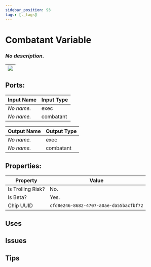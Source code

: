 ```yaml
---
sidebar_position: 93
tags: [._tags]
---
```


# Combatant Variable


### *No description.*

| ![](https://images-ext-2.discordapp.net/external/MPmIaQzlEPmgGWlgi-WxBBXt0Bjv_zWPkg1y1f_sy3s/https/www.recroomcircuits.com/image/circuit/absolute-value?width=206&height=108) |
|-----|

## Ports:

| Input Name | Input Type |
|-----------|-----------|
| *No name.* | exec |
| *No name.* | combatant |

| Output Name | Output Type |
|-----------|-----------|
| *No name.* | exec |
| *No name.* | combatant |

## Properties:

| Property  | Value |
|-------------------|-----------|
| Is Trolling Risk? | No. |
| Is Beta? | Yes. |
| Chip UUID | `cfd8e246-8682-4707-a0ae-da55bacfbf72` |

## Uses

## Issues

## Tips